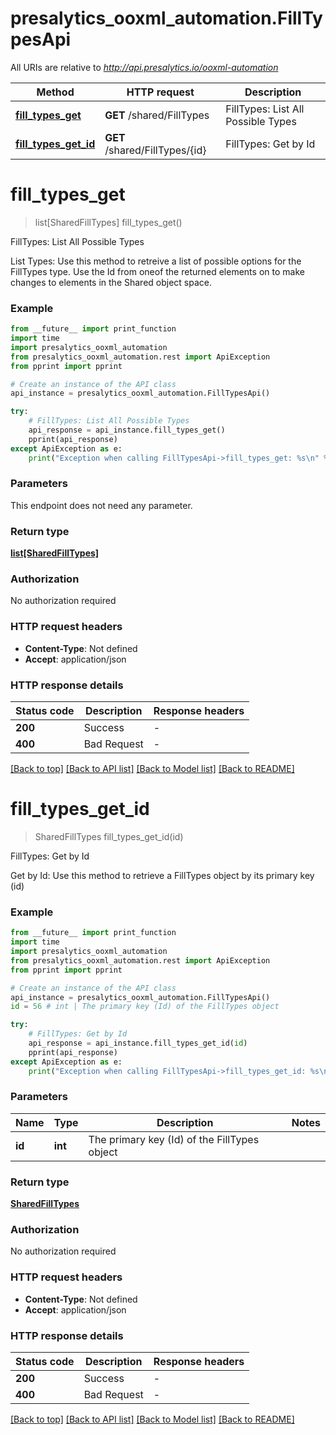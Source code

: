 # presalytics_ooxml_automation.FillTypesApi

All URIs are relative to *http://api.presalytics.io/ooxml-automation*

Method | HTTP request | Description
------------- | ------------- | -------------
[**fill_types_get**](FillTypesApi.md#fill_types_get) | **GET** /shared/FillTypes | FillTypes: List All Possible Types
[**fill_types_get_id**](FillTypesApi.md#fill_types_get_id) | **GET** /shared/FillTypes/{id} | FillTypes: Get by Id


# **fill_types_get**
> list[SharedFillTypes] fill_types_get()

FillTypes: List All Possible Types

List Types: Use this method to retreive a list of possible options for the FillTypes type. Use the Id from oneof the returned elements on to make changes to elements in the Shared object space.

### Example

```python
from __future__ import print_function
import time
import presalytics_ooxml_automation
from presalytics_ooxml_automation.rest import ApiException
from pprint import pprint

# Create an instance of the API class
api_instance = presalytics_ooxml_automation.FillTypesApi()

try:
    # FillTypes: List All Possible Types
    api_response = api_instance.fill_types_get()
    pprint(api_response)
except ApiException as e:
    print("Exception when calling FillTypesApi->fill_types_get: %s\n" % e)
```

### Parameters
This endpoint does not need any parameter.

### Return type

[**list[SharedFillTypes]**](SharedFillTypes.md)

### Authorization

No authorization required

### HTTP request headers

 - **Content-Type**: Not defined
 - **Accept**: application/json

### HTTP response details
| Status code | Description | Response headers |
|-------------|-------------|------------------|
**200** | Success |  -  |
**400** | Bad Request |  -  |

[[Back to top]](#) [[Back to API list]](../README.md#documentation-for-api-endpoints) [[Back to Model list]](../README.md#documentation-for-models) [[Back to README]](../README.md)

# **fill_types_get_id**
> SharedFillTypes fill_types_get_id(id)

FillTypes: Get by Id

Get by Id: Use this method to retrieve a FillTypes object by its primary key (id)

### Example

```python
from __future__ import print_function
import time
import presalytics_ooxml_automation
from presalytics_ooxml_automation.rest import ApiException
from pprint import pprint

# Create an instance of the API class
api_instance = presalytics_ooxml_automation.FillTypesApi()
id = 56 # int | The primary key (Id) of the FillTypes object

try:
    # FillTypes: Get by Id
    api_response = api_instance.fill_types_get_id(id)
    pprint(api_response)
except ApiException as e:
    print("Exception when calling FillTypesApi->fill_types_get_id: %s\n" % e)
```

### Parameters

Name | Type | Description  | Notes
------------- | ------------- | ------------- | -------------
 **id** | **int**| The primary key (Id) of the FillTypes object | 

### Return type

[**SharedFillTypes**](SharedFillTypes.md)

### Authorization

No authorization required

### HTTP request headers

 - **Content-Type**: Not defined
 - **Accept**: application/json

### HTTP response details
| Status code | Description | Response headers |
|-------------|-------------|------------------|
**200** | Success |  -  |
**400** | Bad Request |  -  |

[[Back to top]](#) [[Back to API list]](../README.md#documentation-for-api-endpoints) [[Back to Model list]](../README.md#documentation-for-models) [[Back to README]](../README.md)

